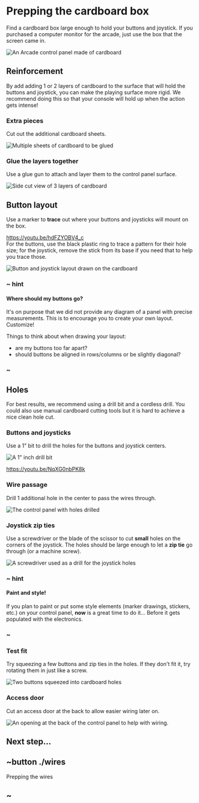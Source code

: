 # Prepping the cardboard box

Find a cardboard box large enough to hold your buttons and joystick. If you purchased a computer monitor for the arcade, just use the box that the screen came in.

![An Arcade control panel made of cardboard](/docs/static/hardware/raspberry-pi/cardboard-control-panel/controlpanel.jpg)


## Reinforcement

By add adding 1 or 2 layers of cardboard to the surface that will hold the buttons and joystick, you can make the playing surface more rigid. We recommend doing this so that your console will hold up when the action gets intense!

### Extra pieces

Cut out the additional cardboard sheets.

![Multiple sheets of cardboard to be glued](/docs/static/hardware/raspberry-pi/cardboard-control-panel/cardboardlayers.jpg)

### Glue the layers together

Use a glue gun to attach and layer them to the control panel surface.

![Side cut view of 3 layers of cardboard](/docs/static/hardware/raspberry-pi/cardboard-control-panel/sandwich.jpg)


## Button layout

Use a marker to **trace** out where your buttons and joysticks will mount on the box.

https://youtu.be/hdFZYOBV4_c
<br/>
For the buttons, use the black plastic ring to trace a pattern for their hole size; for the joystick, remove the stick from its base if you need that to help you trace those.

![Button and joystick layout drawn on the cardboard](/docs/static/hardware/raspberry-pi/cardboard-control-panel/layout.jpg)

### ~ hint

#### Where should my buttons go?

It's on purpose that we did not provide any diagram of a panel with precise measurements. This is to encourage you to create your own layout. Customize!

Things to think about when drawing your layout:

* are my buttons too far apart?
* should buttons be aligned in rows/columns or be slightly diagonal?

### ~

## Holes

For best results, we recommend using a drill bit and a cordless drill. You could also use manual cardboard
cutting tools but it is hard to achieve a nice clean hole cut.

### Buttons and joysticks

Use a 1" bit to drill the holes for the buttons and joystick centers. 

![A 1" inch drill bit](/docs/static/hardware/raspberry-pi/cardboard-control-panel/oneinchdrill.jpg)

https://youtu.be/NqXG0nbPK8k

### Wire passage

Drill 1 additional hole in the center to pass the wires through.

![The control panel with holes drilled](/docs/static/hardware/raspberry-pi/cardboard-control-panel/layoutholes.jpg)

### Joystick zip ties

Use a screwdriver or the blade of the scissor to cut **small** holes on the corners of the joystick.
The holes should be large enough to let a **zip tie** go through (or a machine screw).

![A screwdriver used as a drill for the joystick holes](/docs/static/hardware/raspberry-pi/cardboard-control-panel/joystickdrill.jpg)

### ~ hint

#### Paint and style!

If you plan to paint or put some style elements (marker drawings, stickers, etc.) on your control panel, **now** is a great time to do it... Before it gets populated with the electronics.

### ~

### Test fit

Try squeezing a few buttons and zip ties in the holes. If they don't fit it, try rotating them in just like a screw.

![Two buttons squeezed into cardboard holes](/docs/static/hardware/raspberry-pi/cardboard-control-panel/squeeze.jpg)

### Access door

Cut an access door at the back to allow easier wiring later on.

![An opening at the back of the control panel to help with wiring.](/docs/static/hardware/raspberry-pi/cardboard-control-panel/backdoor.jpg)

## Next step...

## ~button ./wires

Prepping the wires

## ~

